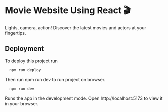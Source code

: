 # Movie Website Using React 🎬
Lights, camera, action! Discover the latest movies and actors at your fingertips.


## Deployment

To deploy this project run

```bash
  npm run deploy
```
Then run npm run dev to run project on browser.
```bash
  npm run dev
```

Runs the app in the development mode.
Open http://localhost:5173 to view it in your browser.
